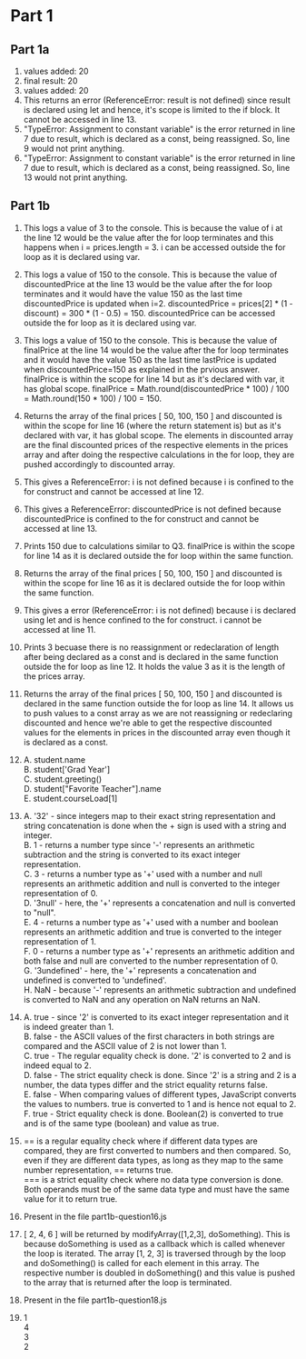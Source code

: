 # Part 1

## Part 1a

1. values added:  20
2. final result:  20
3. values added:  20
4. This returns an error (ReferenceError: result is not defined) since result is declared using let and hence, it's scope is limited to the if block. It cannot be accessed in line 13.
5.  "TypeError: Assignment to constant variable" is the error returned in line 7 due to result, which is declared as a const, being reassigned. So, line 9 would not print anything.
6.  "TypeError: Assignment to constant variable" is the error returned in line 7 due to result, which is declared as a const, being reassigned. So, line 13 would not print anything.


## Part 1b

1. This logs a value of 3 to the console. This is because the value of i at the line 12 would be the value after the for loop terminates and this happens when i = prices.length = 3. i can be accessed outside the for loop as it is declared using var.
2. This logs a value of 150 to the console. This is because the value of discountedPrice at the line 13 would be the value after the for loop terminates and it would have the value 150 as the last time discountedPrice is updated when i=2. discountedPrice = prices[2] * (1 - discount) = 300 * (1 - 0.5) = 150. discountedPrice can be accessed outside the for loop as it is declared using var.
3. This logs a value of 150 to the console. This is because the value of finalPrice at the line 14 would be the value after the for loop terminates and it would have the value 150 as the last time lastPrice is updated when discountedPrice=150 as explained in the prvious answer. finalPrice is within the scope for line 14 but as it's declared with var, it has global scope. finalPrice = Math.round(discountedPrice * 100) / 100 = Math.round(150 * 100) / 100 = 150.
4. Returns the array of the final prices [ 50, 100, 150 ] and discounted is within the scope for line 16 (where the return statement is) but as it's declared with var, it has global scope. The elements in discounted array are the final discounted prices of the respective elements in the prices array and after doing the respective calculations in the for loop, they are pushed accordingly to discounted array.
5. This gives a ReferenceError: i is not defined because i is confined to the for construct and cannot be accessed at line 12.
6. This gives a ReferenceError: discountedPrice is not defined because discountedPrice is confined to the for construct and cannot be accessed at line 13.
7. Prints 150 due to calculations similar to Q3. finalPrice is within the scope for line 14 as it is declared outside the for loop within the same function. 
8.  Returns the array of the final prices [ 50, 100, 150 ] and discounted is within the scope for line 16 as it is declared outside the for loop within the same function. 
9. This gives a error (ReferenceError: i is not defined) because i is declared using let and is hence confined to the for construct. i cannot be accessed at line 11.
10. Prints 3 becuase there is no reassignment or redeclaration of length after being declared as a const and is declared in the same function outside the for loop as line 12. It holds the value 3 as it is the length of the prices array.
11. Returns the array of the final prices [ 50, 100, 150 ] and discounted is declared in the same function outside the for loop as line 14. It allows us to push values to a const array as we are not reassigning or redeclaring discounted and hence we're able to get the respective discounted values for the elements in prices in the discounted array even though it is declared as a const.
12. A. student.name  
    B. student['Grad Year']  
    C. student.greeting()  
    D. student["Favorite Teacher"].name  
    E. student.courseLoad[1]  
13. A. '32' - since integers map to their exact string representation and string concatenation is done when the + sign is used with a string and integer.    
    B. 1 - returns a number type since '-' represents an arithmetic subtraction and the string is converted to its exact integer representation.  
    C. 3 - returns a number type as '+' used with a number and null represents an arithmetic addition and null is converted to the integer representation of 0.  
    D. '3null' - here, the '+' represents a concatenation and null is converted to "null".  
    E. 4 - returns a number type as '+' used with a number and boolean represents an arithmetic addition and true is converted to the integer representation of 1.  
    F. 0 - returns a number type as '+' represents an arithmetic addition and both false and null are converted to the number representation of 0.  
    G. '3undefined' - here, the '+' represents a concatenation and undefined is converted to 'undefined'.  
    H. NaN - because '-' represents an arithmetic subtraction and undefined is converted to NaN and any operation on NaN returns an NaN.  

14. A. true - since '2' is converted to its exact integer representation and it is indeed greater than 1.  
    B. false - the ASCII values of the first characters in both strings are compared and the ASCII value of 2 is not lower than 1.  
    C. true - The regular equality check is done. '2' is converted to 2 and is indeed equal to 2.  
    D. false - The strict equality check is done. Since '2' is a string and 2 is a number, the data types differ and the strict equality returns false.  
    E. false - When comparing values of different types, JavaScript converts the values to numbers. true is converted to 1 and is hence not equal to 2.  
    F. true - Strict equality check is done. Boolean(2) is converted to true and is of the same type (boolean) and value as true.  

15. == is a regular equality check where if different data types are compared, they are first converted to numbers and then compared. So, even if they are different data types, as long as they map to the same number representation, == returns true.  
    === is a strict equality check where no data type conversion is done. Both operands must be of the same data type and must have the same value for it to return true.
16. Present in the file part1b-question16.js
17. [ 2, 4, 6 ] will be returned by modifyArray([1,2,3], doSomething). This is because doSomething is used as a callback which is called whenever the loop is iterated. The array [1, 2, 3] is traversed through by the loop and doSomething() is called for each element in this array. The respective number is doubled in doSomething() and this value is pushed to the array that is returned after the loop is terminated.
18. Present in the file part1b-question18.js
19. 1  
    4  
    3  
    2